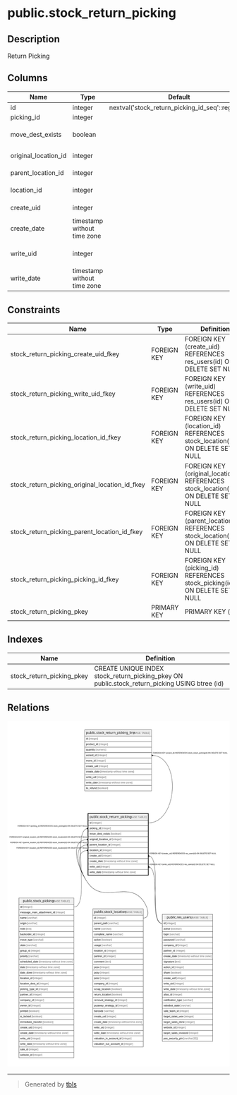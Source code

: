 # public.stock_return_picking

## Description

Return Picking

## Columns

| Name | Type | Default | Nullable | Children | Parents | Comment |
| ---- | ---- | ------- | -------- | -------- | ------- | ------- |
| id | integer | nextval('stock_return_picking_id_seq'::regclass) | false | [public.stock_return_picking_line](public.stock_return_picking_line.md) |  |  |
| picking_id | integer |  | true |  | [public.stock_picking](public.stock_picking.md) | Picking |
| move_dest_exists | boolean |  | true |  |  | Chained Move Exists |
| original_location_id | integer |  | true |  | [public.stock_location](public.stock_location.md) | Original Location |
| parent_location_id | integer |  | true |  | [public.stock_location](public.stock_location.md) | Parent Location |
| location_id | integer |  | true |  | [public.stock_location](public.stock_location.md) | Return Location |
| create_uid | integer |  | true |  | [public.res_users](public.res_users.md) | Created by |
| create_date | timestamp without time zone |  | true |  |  | Created on |
| write_uid | integer |  | true |  | [public.res_users](public.res_users.md) | Last Updated by |
| write_date | timestamp without time zone |  | true |  |  | Last Updated on |

## Constraints

| Name | Type | Definition |
| ---- | ---- | ---------- |
| stock_return_picking_create_uid_fkey | FOREIGN KEY | FOREIGN KEY (create_uid) REFERENCES res_users(id) ON DELETE SET NULL |
| stock_return_picking_write_uid_fkey | FOREIGN KEY | FOREIGN KEY (write_uid) REFERENCES res_users(id) ON DELETE SET NULL |
| stock_return_picking_location_id_fkey | FOREIGN KEY | FOREIGN KEY (location_id) REFERENCES stock_location(id) ON DELETE SET NULL |
| stock_return_picking_original_location_id_fkey | FOREIGN KEY | FOREIGN KEY (original_location_id) REFERENCES stock_location(id) ON DELETE SET NULL |
| stock_return_picking_parent_location_id_fkey | FOREIGN KEY | FOREIGN KEY (parent_location_id) REFERENCES stock_location(id) ON DELETE SET NULL |
| stock_return_picking_picking_id_fkey | FOREIGN KEY | FOREIGN KEY (picking_id) REFERENCES stock_picking(id) ON DELETE SET NULL |
| stock_return_picking_pkey | PRIMARY KEY | PRIMARY KEY (id) |

## Indexes

| Name | Definition |
| ---- | ---------- |
| stock_return_picking_pkey | CREATE UNIQUE INDEX stock_return_picking_pkey ON public.stock_return_picking USING btree (id) |

## Relations

![er](public.stock_return_picking.svg)

---

> Generated by [tbls](https://github.com/k1LoW/tbls)
